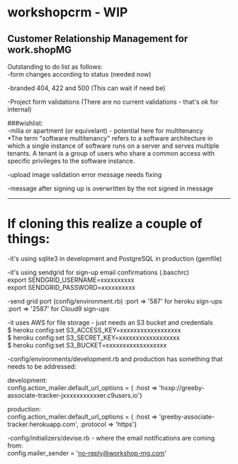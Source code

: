 # workshopcrm - WIP<br>
## Customer Relationship Management for work.shopMG

Outstanding to do list as follows:<br>
-form changes according to status (needed now)

-branded 404, 422 and 500 (This can wait if need be)

-Project form validations (There are no current validations - that's ok for internal)

###wishlist:<br>
-milia or apartment (or equivelant) - potential here for multitenancy<br>
*The term "software multitenancy" refers to a software architecture in which a single 
instance of software runs on a server and serves multiple tenants. A tenant is a group 
of users who share a common access with specific privileges to the software instance.

-upload image validation error message needs fixing

-message after signing up is overwritten by the not signed in message

---
# If cloning this realize a couple of things:

-it's using sqlite3 in development and PostgreSQL in production (gemfile)

-it's using sendgrid for sign-up email confirmations (.baschrc)<br>
export SENDGRID_USERNAME=xxxxxxxxxx<br>
export SENDGRID_PASSWORD=xxxxxxxxxx

-send grid port (config/environment.rb) :port => '587' for heroku sign-ups :port => '2587' for Cloud9 sign-ups

-it uses AWS for file storage - just needs an S3 bucket and credentials<br>
$ heroku config:set S3_ACCESS_KEY=xxxxxxxxxxxxxxxxxx<br>
$ heroku config:set S3_SECRET_KEY=xxxxxxxxxxxxxxxxxx<br>
$ heroku config:set S3_BUCKET=xxxxxxxxxxxxxxxxxx

-config/environments/development.rb and production has something that needs to be addressed:

development:<br>
config.action_mailer.default_url_options = { :host => 'hxxp://greeby-associate-tracker-jxxxxxxxxxxxer.c9users.io'}

production:<br>
config.action_mailer.default_url_options = { :host => 'greeby-associate-tracker.herokuapp.com', :protocol => 'https'}
  
-config/initializers/devise.rb - where the email notifications are coming from:<br>
config.mailer_sender = 'no-reply@workshop-mg.com'



